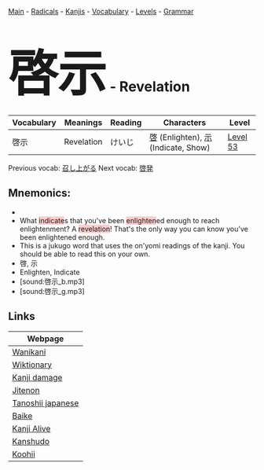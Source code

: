 <style> bigfont {font-size: 100px}</style>
[Main](../README.md) -
[Radicals](../radicals.md) -
[Kanjis](../kanjis.md) -
[Vocabulary](../vocabulary.md) -
[Levels](../levels.md) -
[Grammar](../grammar.md)
# <bigfont> 啓示</bigfont> - Revelation 

| Vocabulary | Meanings | Reading | Characters | Level |
| --- | --- | --- | --- | --- |
| 啓示 | Revelation | けいじ |  [啓](../kanjis/啓.md) (Enlighten), [示](../kanjis/示.md) (Indicate, Show) | [Level 53](../levels/wk_level53.md) |

Previous vocab: [召し上がる](召し上がる.md) Next vocab: [啓発](啓発.md) 

## Mnemonics:

* 
* What <span style="background-color:#ffcccb"> indicate</span>s that you've been <span style="background-color:#ffcccb"> enlighten</span>ed enough to reach enlightenment? A <span style="background-color:#ffcccb"> revelation</span>! That's the only way you can know you've been enlightened enough.
* This is a jukugo word that uses the on'yomi readings of the kanji. You should be able to read this on your own.
* 啓, 示
* Enlighten, Indicate
* [sound:啓示_b.mp3]
* [sound:啓示_g.mp3]


## Links 

| Webpage |
| --- |
| [Wanikani          ](https://www.wanikani.com/kanji/啓示) |
| [Wiktionary        ](https://en.wiktionary.org/wiki/啓示) |
| [Kanji damage      ](http://www.kanjidamage.com/kanji/search?utf8=✓&q=啓示) |
| [Jitenon           ](https://jitenon.com/kanji/啓示) |
| [Tanoshii japanese ](https://www.tanoshiijapanese.com/dictionary/kanji.cfm?k=啓示) |
| [Baike             ](https://baike.baidu.com/item/啓示) |
| [Kanji Alive       ](https://app.kanjialive.com/啓示) |
| [Kanshudo          ](https://www.kanshudo.com/searchmn?q=啓示) |
| [Koohii            ](https://kanji.koohii.com/study/kanji/啓示) |
